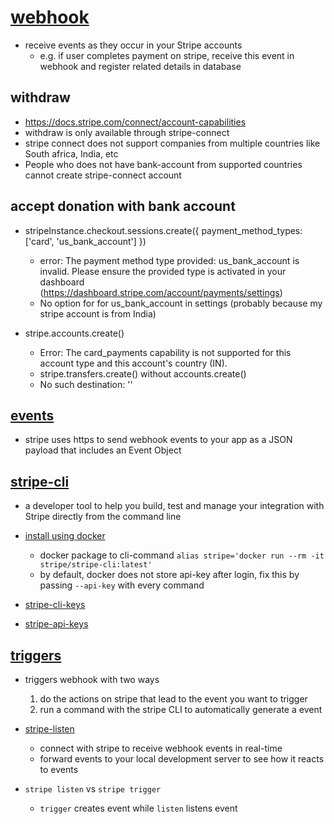 # [webhook](https://docs.stripe.com/webhooks)

- receive events as they occur in your Stripe accounts
  - e.g. if user completes payment on stripe, receive this event in webhook and register related details in database

## withdraw

- https://docs.stripe.com/connect/account-capabilities
- withdraw is only available through stripe-connect
- stripe connect does not support companies from multiple countries like South africa, India, etc
- People who does not have bank-account from supported countries cannot create stripe-connect account

## accept donation with bank account

- stripeInstance.checkout.sessions.create({ payment_method_types: ['card', 'us_bank_account'] })

  - error: The payment method type provided: us_bank_account is invalid. Please ensure the provided type is activated in your dashboard (https://dashboard.stripe.com/account/payments/settings)
  - No option for for us_bank_account in settings (probably because my stripe account is from India)

- stripe.accounts.create()
  - Error: The card_payments capability is not supported for this account type and this account's country (IN).
  - stripe.transfers.create() without accounts.create()
  - No such destination: '<account-id>'

## [events](https://docs.stripe.com/api/events)

- stripe uses https to send webhook events to your app as a JSON payload that includes an Event Object

## [stripe-cli](https://docs.stripe.com/stripe-cli)

- a developer tool to help you build, test and manage your integration with Stripe directly from the command line
- [install using docker](https://docs.stripe.com/stripe-cli?install-method=docker)

  - docker package to cli-command `alias stripe='docker run --rm -it stripe/stripe-cli:latest'`
  - by default, docker does not store api-key after login, fix this by passing `--api-key` with every command

- [stripe-cli-keys](https://docs.stripe.com/stripe-cli/keys)
- [stripe-api-keys](https://dashboard.stripe.com/test/apikeys)

## [triggers](https://docs.stripe.com/stripe-cli/triggers)

- triggers webhook with two ways

  1. do the actions on stripe that lead to the event you want to trigger
  2. run a command with the stripe CLI to automatically generate a event

- [stripe-listen](https://github.com/stripe/stripe-cli/wiki/listen-command)

  - connect with stripe to receive webhook events in real-time
  - forward events to your local development server to see how it reacts to events

- `stripe listen` vs `stripe trigger`
  - `trigger` creates event while `listen` listens event
